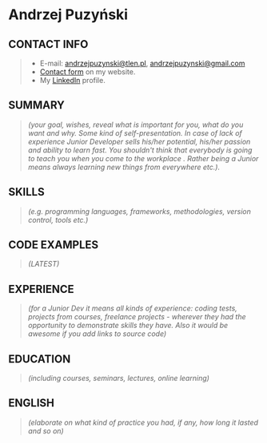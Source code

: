 # Andrzej Puzyński

## CONTACT INFO

> * E-mail: andrzejpuzynski@tlen.pl, andrzejpuzynski@gmail.com
> * [Contact form](https://andrzejpuzynski.github.io/#contact-me) on my website.
> * My [LinkedIn](https://www.linkedin.com/in/andrzejpuzynski/?originalSubdomain=pl) profile.

## SUMMARY
> *(your goal, wishes, reveal what is important for you, what do you want and why.
Some kind of self-presentation. In case of lack of experience  Junior Developer sells his/her potential, his/her passion and ability to learn fast. You shouldn't think that everybody is going to teach you when you come to the workplace . Rather being a Junior means always
learning new things from everywhere etc.).*

## SKILLS

> *(e.g. programming languages, frameworks, methodologies, version control, tools etc.)*

## CODE EXAMPLES 

> *(LATEST)*

## EXPERIENCE

> *(for a Junior Dev it means all kinds of experience: coding tests, projects from courses,
freelance projects - wherever they had the opportunity to demonstrate skills they have.
Also it would be awesome if you add links to source code)*

## EDUCATION

> *(including courses, seminars, lectures, online learning)*

## ENGLISH
> *(elaborate on what kind of practice you had, if any, how long it lasted and so on)*
